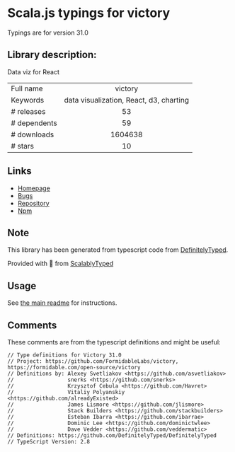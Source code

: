 
# Scala.js typings for victory

Typings are for version 31.0

## Library description:
Data viz for React

|                    |                 |
| ------------------ | :-------------: |
| Full name          | victory |
| Keywords           | data visualization, React, d3, charting |
| # releases         | 53 |
| # dependents       | 59 |
| # downloads        | 1604638 |
| # stars            | 10 |

## Links
- [Homepage](https://formidable.com/open-source/victory)
- [Bugs](https://github.com/formidablelabs/victory/issues)
- [Repository](https://github.com/formidablelabs/victory)
- [Npm](https://www.npmjs.com/package/victory)
    


## Note
This library has been generated from typescript code from [DefinitelyTyped](https://definitelytyped.org).

Provided with :purple_heart: from [ScalablyTyped](https://github.com/oyvindberg/ScalablyTyped)

## Usage
See [the main readme](../../readme.md) for instructions.

## Comments

These comments are from the typescript definitions and might be useful:
```
// Type definitions for Victory 31.0
// Project: https://github.com/FormidableLabs/victory, https://formidable.com/open-source/victory
// Definitions by: Alexey Svetliakov <https://github.com/asvetliakov>
//                 snerks <https://github.com/snerks>
//                 Krzysztof Cebula <https://github.com/Havret>
//                 Vitaliy Polyanskiy <https://github.com/alreadyExisted>
//                 James Lismore <https://github.com/jlismore>
//                 Stack Builders <https://github.com/stackbuilders>
//                 Esteban Ibarra <https://github.com/ibarrae>
//                 Dominic Lee <https://github.com/dominictwlee>
//                 Dave Vedder <https://github.com/veddermatic>
// Definitions: https://github.com/DefinitelyTyped/DefinitelyTyped
// TypeScript Version: 2.8

```

